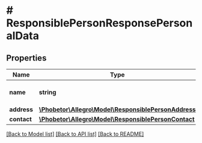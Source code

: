 # # ResponsiblePersonResponsePersonalData

## Properties

Name | Type | Description | Notes
------------ | ------------- | ------------- | -------------
**name** | **string** | Name of responsible person. | [optional]
**address** | [**\Phobetor\Allegro\Model\ResponsiblePersonAddress**](ResponsiblePersonAddress.md) |  | [optional]
**contact** | [**\Phobetor\Allegro\Model\ResponsiblePersonContact**](ResponsiblePersonContact.md) |  | [optional]

[[Back to Model list]](../../README.md#models) [[Back to API list]](../../README.md#endpoints) [[Back to README]](../../README.md)
